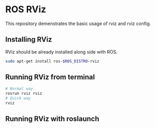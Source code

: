 # ROS RViz

This repository demenstrates the basic usage of rviz and rviz config.

## Installing RViz

RViz should be already installed along side with ROS.

```bash
sudo apt-get install ros-$ROS_DISTRO-rviz
```

## Running RViz from terminal

```bash
# Normal way
rosrun rviz rviz
# Quick way
rviz
```

## Running RViz with roslaunch
```yaml
```
